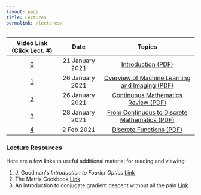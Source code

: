 ```yaml
---
layout: page
title: Lectures
permalink: /lectures/
---
```

| Video Link (Click Lect. #)                       | Date         |  Topics             
|:---------------------------:|:------------:|:-------------------:
|[0](https://www.dropbox.com/s/4l7s1abmdwx7arp/lecture_0.mp4?dl=0)|21 January 2021|[Introduction (PDF)](/lectures/lecture_0_introduction.pdf)
|[1](https://www.dropbox.com/s/097cu0g2zrleit3/lecture_1.mp4?dl=0)|26 January 2021|[Overview of Machine Learning and Imaging (PDF)](/lectures/lecture_1_ML-Imaging_Summary_final.pdf)
|[2](https://www.dropbox.com/s/097cu0g2zrleit3/lecture_1.mp4?dl=0)|26  January 2021|[Continuous Mathematics Review (PDF)](/lectures/lecture_2_math_continuous.pdf)
|[3](https://www.dropbox.com/s/0hcgbh5paajygaz/lecture_2.mp4?dl=0)|28 January 2021|[From Continuous to Discrete Mathematics (PDF)](/lectures/lecture_3_continuous_discrete_math.pdf)
|[4](https://www.dropbox.com/)|2 Feb 2021|[Discrete Functions (PDF)](/lectures/lecture_4_math_discrete.pdf)

<!--
|[5](https://www.dropbox.com/s/vrk6d4yl363ny86/lecture_5.mp4?dl=0)|1 September 2020|[Introduction to Optimization (PDF)](/lectures/lecture_5_intro_optimization.pdf)
|[6](https://www.dropbox.com/s/9ckhlfwiqf42sdx/lecture_6.mp4?dl=0)|3 September 2020|[Ingredients for Machine Learning (PDF)](/lectures/lecture_6_optimization-to-ML.pdf)
|[7](https://www.dropbox.com/s/85jm6vninwxwcqz/lecture_7.mp4?dl=0)|8 September 2020|[Ingredients for Machine Learning, Part II (PDF)](/lectures/lecture_6_optimization-to-ML.pdf)
|[8](https://www.dropbox.com/s/7asnvpihs4d7r1z/lecture_8.mp4?dl=0)|10 September 2020|[Linear and Logistic Classification (PDF)](/lectures/lecture_7_ML-principles.pdf)
|[9](https://www.dropbox.com/s/ab5ajj5fb6lttci/lecture_9.mp4?dl=0)|15 September 2020|["Deep" Networks: theoretical motivation (PDF)](/lectures/lecture_8_ML_Theory.pdf)
|[10](https://www.dropbox.com/s/0xoamujllumeyhk/lecture_10.mp4?dl=0)|17 September 2020|[Convolutional Neural Networks (PDF)](/lectures/lecture_9_intro_to_CNN's.pdf)
|[11](https://www.dropbox.com/s/phiysjs05mq4m9g/lecture_11.mp4?dl=0)|22 September 2020|[Convolutional Neural Networks (PDF)](/lectures/lecture_9_intro_to_CNN's.pdf)
|[12](https://www.dropbox.com/s/hyu749d56ly48mx/lecture_12.mp4?dl=0)|24 September 2020|[Automatic Differentiation and Backpropagation (PDF)](/lectures/lecture_10_Backpropagation.pdf)
|[13](https://www.dropbox.com/s/3gs0fcalr84yl2k/lecture_13.mp4?dl=0)|29 September 2020|[Tools for your Deep Learning Toolbox (PDF)](/lectures/lecture_11_useful_DL_tools.pdf)
|[14](https://www.dropbox.com/s/roiap9bno1sm1y8/lecture_14.mp4?dl=0)|1 October 2020|[CNN implementation details (PDF)](/lectures/lecture_12_CNNs_practical_tips.pdf)
|[15](https://www.dropbox.com/s/rg310dcsk95r9i1/lecture_15.mp4?dl=0)|6 October 2020|[CNN visualization tools and extensions (PDF)](/lectures/lecture_13_CNN-visualization-extensions.pdf)
|[16](https://www.dropbox.com/s/i848y8ofqenuo60/lecture_16.mp4?dl=0)|8 October 2020|[CNN extensions and object detection (PDF)](/lectures/lecture_14a_object_detection_segmentation.pdf)
|[17](https://www.dropbox.com/s/qxmlem5iilwddj7/lecture_17.mp4?dl=0)|13 October 2020|[Introduction to Physical Layers in Machine Learning (PDF)](/lectures/lecture_15_intro_physical_CNNs.pdf)
|[18](https://www.dropbox.com/s/1xtm9cb8ijqqfj2/lecture_18.mp4?dl=0)|15 October 2020|[CNNs, Autoencoders and Segmentation (PDF)](/lectures/lecture_14b_segmentation_autoencoder.pdf)
|[19](https://www.dropbox.com/s/15xv22ar3o51me1/lecture_16.mp4?dl=0)|20 October 2020|[Introduction to Fourier Optics (PDF)](/lectures/lecture_16_intro_Fourier_optics.pdf)
|[20](https://www.dropbox.com/s/g7hnd3ygy39b681/lecture_20.mp4?dl=0)|22 October 2020|[Coherent Physical Layers and Layer Guidelines (PDF)](/lectures/lecture_20_coherent_physical_layers_and_guidelines.pdf)
|[21](https://www.dropbox.com/s/t9uto5hqbfv7sz4/lecture_21.mp4?dl=0)|27 October 2020|[Published Physical CNN Examples and Ethics (PDF)](/lectures/lecture_21_PhysicalCNN_examples.pdf)
|[22](https://www.dropbox.com/s/6gblb7aq3kaqnar/lecture_22.mp4?dl=0)|29 October 2020|[Recurrent Neural Networks (PDF)](/lectures/lecture_22_RNNs.pdf)
|[23](https://www.dropbox.com/s/tuiy9bj8s30a5k5/lecture_23.mp4?dl=0)|5 November 2020|[Generative Models (PDF)](/lectures/lecture_23_generative_adversarial.pdf)
|[24](https://www.dropbox.com/s/gystg2vjp4n6ljl/lecture_24.mp4?dl=0)|10 November 2020|[Reinforcement Learning (PDF)](/lectures/lecture_24_reinforcement_learning.pdf)
|[25](https://www.dropbox.com/s/xhjuh1ushxmv8uu/lecture_25.mp4?dl=0)|12 November 2020|[Machine Learning + Imaging Review (PDF)](/lectures/lecture_25_future_directions_new.pdf)
-->


### Lecture Resources
Here are a few links to useful additional material for reading and viewing:
1. J. Goodman's *Introduction to Fourier Optics* [Link](https://www.dropbox.com/s/klavsxm4l7jbnyh/Introduction%20to%20Fourier%20Optics%202nd%20-%20J.%20Goodman.pdf?dl=0)
2. The Matrix Cookbook [Link](https://www.math.uwaterloo.ca/~hwolkowi/matrixcookbook.pdf)
3. An introduction to conjugate gradient descent without all the pain [Link](https://www.cs.cmu.edu/~quake-papers/painless-conjugate-gradient.pdf)

<!--
### Jupyter Notebook Examples
1. [Jupyter Notebook: Tensorflow basic optimization example](/data/basic_tensorflow_eager_example.ipynb)
2. [Jupyter Notebook: High level intro to Neural Networks in Tensorflow](/data/high_level_tf_intro.ipynb)
3. [Jupyter Notebook: A simple Autoencoder in Tensorflow/Keras](/data/Simple_Autoencoder.ipynb)
4. [Jupyter Notebook: Weighted image sum example](/data/weighted_image_sum_example.ipynb) - [Associated cube1.mat datafile](/data/cube1.mat)
5. [Jupyter Notebook: Physical layers example](/data/physical_layers_example.ipynb)
6. [Jupyter Notebook: GAN example](https://colab.research.google.com/github/tensorflow/gan/blob/master/tensorflow_gan/examples/colab_notebooks/tfgan_tutorial.ipynb)
-->

